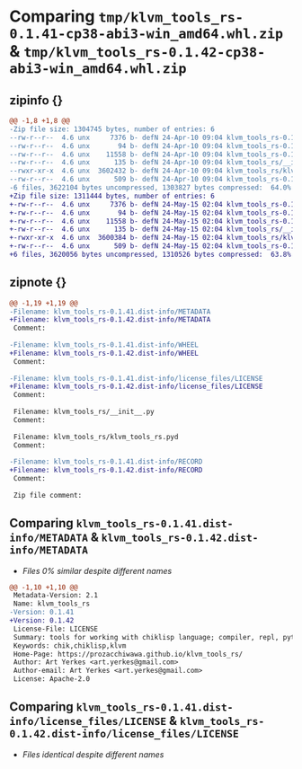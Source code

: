 # Comparing `tmp/klvm_tools_rs-0.1.41-cp38-abi3-win_amd64.whl.zip` & `tmp/klvm_tools_rs-0.1.42-cp38-abi3-win_amd64.whl.zip`

## zipinfo {}

```diff
@@ -1,8 +1,8 @@
-Zip file size: 1304745 bytes, number of entries: 6
--rw-r--r--  4.6 unx     7376 b- defN 24-Apr-10 09:04 klvm_tools_rs-0.1.41.dist-info/METADATA
--rw-r--r--  4.6 unx       94 b- defN 24-Apr-10 09:04 klvm_tools_rs-0.1.41.dist-info/WHEEL
--rw-r--r--  4.6 unx    11558 b- defN 24-Apr-10 09:04 klvm_tools_rs-0.1.41.dist-info/license_files/LICENSE
--rw-r--r--  4.6 unx      135 b- defN 24-Apr-10 09:04 klvm_tools_rs/__init__.py
--rwxr-xr-x  4.6 unx  3602432 b- defN 24-Apr-10 09:04 klvm_tools_rs/klvm_tools_rs.pyd
--rw-r--r--  4.6 unx      509 b- defN 24-Apr-10 09:04 klvm_tools_rs-0.1.41.dist-info/RECORD
-6 files, 3622104 bytes uncompressed, 1303827 bytes compressed:  64.0%
+Zip file size: 1311444 bytes, number of entries: 6
+-rw-r--r--  4.6 unx     7376 b- defN 24-May-15 02:04 klvm_tools_rs-0.1.42.dist-info/METADATA
+-rw-r--r--  4.6 unx       94 b- defN 24-May-15 02:04 klvm_tools_rs-0.1.42.dist-info/WHEEL
+-rw-r--r--  4.6 unx    11558 b- defN 24-May-15 02:04 klvm_tools_rs-0.1.42.dist-info/license_files/LICENSE
+-rw-r--r--  4.6 unx      135 b- defN 24-May-15 02:04 klvm_tools_rs/__init__.py
+-rwxr-xr-x  4.6 unx  3600384 b- defN 24-May-15 02:04 klvm_tools_rs/klvm_tools_rs.pyd
+-rw-r--r--  4.6 unx      509 b- defN 24-May-15 02:04 klvm_tools_rs-0.1.42.dist-info/RECORD
+6 files, 3620056 bytes uncompressed, 1310526 bytes compressed:  63.8%
```

## zipnote {}

```diff
@@ -1,19 +1,19 @@
-Filename: klvm_tools_rs-0.1.41.dist-info/METADATA
+Filename: klvm_tools_rs-0.1.42.dist-info/METADATA
 Comment: 
 
-Filename: klvm_tools_rs-0.1.41.dist-info/WHEEL
+Filename: klvm_tools_rs-0.1.42.dist-info/WHEEL
 Comment: 
 
-Filename: klvm_tools_rs-0.1.41.dist-info/license_files/LICENSE
+Filename: klvm_tools_rs-0.1.42.dist-info/license_files/LICENSE
 Comment: 
 
 Filename: klvm_tools_rs/__init__.py
 Comment: 
 
 Filename: klvm_tools_rs/klvm_tools_rs.pyd
 Comment: 
 
-Filename: klvm_tools_rs-0.1.41.dist-info/RECORD
+Filename: klvm_tools_rs-0.1.42.dist-info/RECORD
 Comment: 
 
 Zip file comment:
```

## Comparing `klvm_tools_rs-0.1.41.dist-info/METADATA` & `klvm_tools_rs-0.1.42.dist-info/METADATA`

 * *Files 0% similar despite different names*

```diff
@@ -1,10 +1,10 @@
 Metadata-Version: 2.1
 Name: klvm_tools_rs
-Version: 0.1.41
+Version: 0.1.42
 License-File: LICENSE
 Summary: tools for working with chiklisp language; compiler, repl, python and wasm bindings
 Keywords: chik,chiklisp,klvm
 Home-Page: https://prozacchiwawa.github.io/klvm_tools_rs/
 Author: Art Yerkes <art.yerkes@gmail.com>
 Author-email: Art Yerkes <art.yerkes@gmail.com>
 License: Apache-2.0
```

## Comparing `klvm_tools_rs-0.1.41.dist-info/license_files/LICENSE` & `klvm_tools_rs-0.1.42.dist-info/license_files/LICENSE`

 * *Files identical despite different names*

